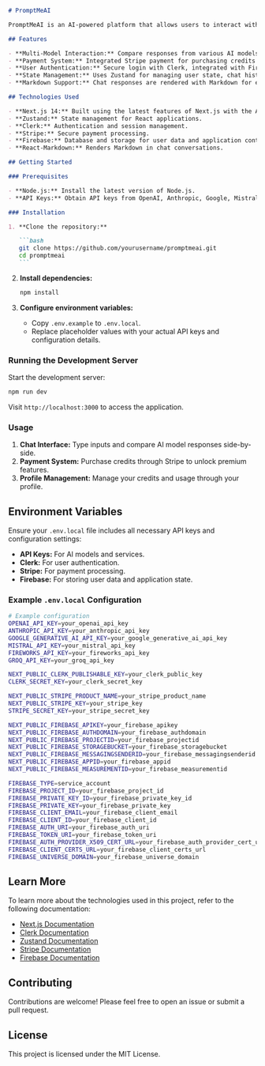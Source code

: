 ````markdown
# PromptMeAI

PromptMeAI is an AI-powered platform that allows users to interact with multiple AI models simultaneously. The application is designed for those who want to compare the outputs of various models side-by-side in real-time. Additionally, PromptMeAI includes a payment system for purchasing credits, enabling access to premium features and user profile management.

## Features

- **Multi-Model Interaction:** Compare responses from various AI models in a single interface.
- **Payment System:** Integrated Stripe payment for purchasing credits and accessing premium features.
- **User Authentication:** Secure login with Clerk, integrated with Firebase for data management.
- **State Management:** Uses Zustand for managing user state, chat history, payments, and profiles.
- **Markdown Support:** Chat responses are rendered with Markdown for enhanced readability.

## Technologies Used

- **Next.js 14:** Built using the latest features of Next.js with the App Router.
- **Zustand:** State management for React applications.
- **Clerk:** Authentication and session management.
- **Stripe:** Secure payment processing.
- **Firebase:** Database and storage for user data and application content.
- **React-Markdown:** Renders Markdown in chat conversations.

## Getting Started

### Prerequisites

- **Node.js:** Install the latest version of Node.js.
- **API Keys:** Obtain API keys from OpenAI, Anthropic, Google, Mistral, Fireworks, Groq, Clerk, Stripe, and Firebase.

### Installation

1. **Clone the repository:**

   ```bash
   git clone https://github.com/yourusername/promptmeai.git
   cd promptmeai
   ```
````

2. **Install dependencies:**

   ```bash
   npm install
   ```

3. **Configure environment variables:**

   - Copy `.env.example` to `.env.local`.
   - Replace placeholder values with your actual API keys and configuration details.

### Running the Development Server

Start the development server:

```bash
npm run dev
```

Visit `http://localhost:3000` to access the application.

### Usage

1. **Chat Interface:** Type inputs and compare AI model responses side-by-side.
2. **Payment System:** Purchase credits through Stripe to unlock premium features.
3. **Profile Management:** Manage your credits and usage through your profile.

## Environment Variables

Ensure your `.env.local` file includes all necessary API keys and configuration settings:

- **API Keys:** For AI models and services.
- **Clerk:** For user authentication.
- **Stripe:** For payment processing.
- **Firebase:** For storing user data and application state.

### Example `.env.local` Configuration

```bash
# Example configuration
OPENAI_API_KEY=your_openai_api_key
ANTHROPIC_API_KEY=your_anthropic_api_key
GOOGLE_GENERATIVE_AI_API_KEY=your_google_generative_ai_api_key
MISTRAL_API_KEY=your_mistral_api_key
FIREWORKS_API_KEY=your_fireworks_api_key
GROQ_API_KEY=your_groq_api_key

NEXT_PUBLIC_CLERK_PUBLISHABLE_KEY=your_clerk_public_key
CLERK_SECRET_KEY=your_clerk_secret_key

NEXT_PUBLIC_STRIPE_PRODUCT_NAME=your_stripe_product_name
NEXT_PUBLIC_STRIPE_KEY=your_stripe_key
STRIPE_SECRET_KEY=your_stripe_secret_key

NEXT_PUBLIC_FIREBASE_APIKEY=your_firebase_apikey
NEXT_PUBLIC_FIREBASE_AUTHDOMAIN=your_firebase_authdomain
NEXT_PUBLIC_FIREBASE_PROJECTID=your_firebase_projectid
NEXT_PUBLIC_FIREBASE_STORAGEBUCKET=your_firebase_storagebucket
NEXT_PUBLIC_FIREBASE_MESSAGINGSENDERID=your_firebase_messagingsenderid
NEXT_PUBLIC_FIREBASE_APPID=your_firebase_appid
NEXT_PUBLIC_FIREBASE_MEASUREMENTID=your_firebase_measurementid

FIREBASE_TYPE=service_account
FIREBASE_PROJECT_ID=your_firebase_project_id
FIREBASE_PRIVATE_KEY_ID=your_firebase_private_key_id
FIREBASE_PRIVATE_KEY=your_firebase_private_key
FIREBASE_CLIENT_EMAIL=your_firebase_client_email
FIREBASE_CLIENT_ID=your_firebase_client_id
FIREBASE_AUTH_URI=your_firebase_auth_uri
FIREBASE_TOKEN_URI=your_firebase_token_uri
FIREBASE_AUTH_PROVIDER_X509_CERT_URL=your_firebase_auth_provider_cert_url
FIREBASE_CLIENT_CERTS_URL=your_firebase_client_certs_url
FIREBASE_UNIVERSE_DOMAIN=your_firebase_universe_domain
```

## Learn More

To learn more about the technologies used in this project, refer to the following documentation:

- [Next.js Documentation](https://nextjs.org/docs)
- [Clerk Documentation](https://clerk.dev/docs)
- [Zustand Documentation](https://docs.pmnd.rs)
- [Stripe Documentation](https://stripe.com/docs)
- [Firebase Documentation](https://firebase.google.com/docs)

## Contributing

Contributions are welcome! Please feel free to open an issue or submit a pull request.

## License

This project is licensed under the MIT License.

```

```

